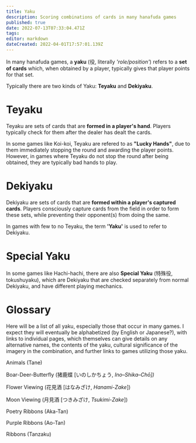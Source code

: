 ```yaml
---
title: Yaku
description: Scoring combinations of cards in many hanafuda games
published: true
date: 2022-07-13T07:33:04.471Z
tags: 
editor: markdown
dateCreated: 2022-04-01T17:57:01.139Z
---
```


In many hanafuda games, a **yaku** (役, literally *'role/position'*) refers to a **set of cards** which, when obtained by a player, typically gives that player points for that set.

Typically there are two kinds of Yaku: **Teyaku** and **Dekiyaku**.




# Teyaku
Teyaku are sets of cards that are **formed in a player's hand**. Players typically check for them after the dealer has dealt the cards.

In some games like Koi-koi, Teyaku are refered to as **"Lucky Hands"**, due to them immediately stopping the round and awarding the player points. However, in games where Teyaku do not stop the round after being obtained, they are typically bad hands to play.

# Dekiyaku
Dekiyaku are sets of cards that are **formed within a player's captured cards**. Players consciously capture cards from the field in order to form these sets, while preventing their opponent(s) from doing the same.

In games with few to no Teyaku, the term **'Yaku'** is used to refer to Dekiyaku.


# Special Yaku
In some games like Hachi-hachi, there are also **Special Yaku** (特殊役, tokushuyaku), which are Dekiyaku that are checked separately from normal Dekiyaku, and have different playing mechanics.


# Glossary

Here will be a list of all yaku, especially those that occur in many games. I expect they will eventually be alphabetized (by English or Japanese?), with links to individual pages, which themselves can give details on any alternative names, the contents of the yaku, cultural significance of the imagery in the combination, and further links to games utilizing those yaku.

Animals (Tane)

Boar-Deer-Butterfly (猪鹿蝶 \[いのしかちょう, *Ino–Shika–Chō\])*

Flower Viewing (花見酒 \[はなみざけ, *Hanami-Zake*\])

Moon Viewing (月見酒 \[つきみざけ, *Tsukimi-Zake*\])

Poetry Ribbons (Aka-Tan)

Purple Ribbons (Ao-Tan)

Ribbons (Tanzaku)